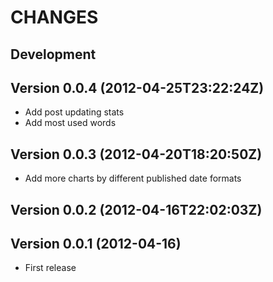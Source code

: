 CHANGES
=======

## Development

## Version 0.0.4 (2012-04-25T23:22:24Z)

 * Add post updating stats
 * Add most used words

## Version 0.0.3 (2012-04-20T18:20:50Z)

 * Add more charts by different published date formats

## Version 0.0.2 (2012-04-16T22:02:03Z)

## Version 0.0.1 (2012-04-16)

 * First release
